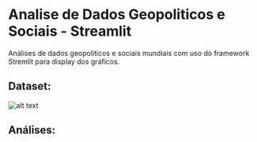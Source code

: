 # Analise de Dados Geopoliticos e Sociais - Streamlit
 Análises de dados geopolíticos e sociais mundiais com uso do framework Stremlit para display dos gráficos.


## Dataset:
![alt text]()


## Análises:
